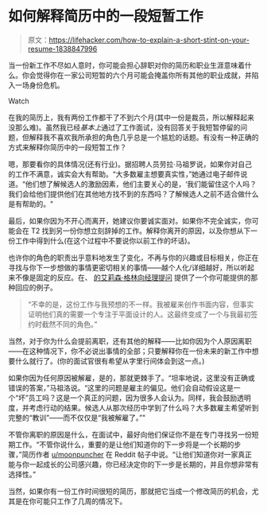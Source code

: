 # 如何解释简历中的一段短暂工作

> 原文：<https://lifehacker.com/how-to-explain-a-short-stint-on-your-resume-1838847996>

当一份新工作不尽如人意时，你可能会担心辞职对你的简历和职业生涯意味着什么。你会觉得你在一家公司短暂的六个月可能会掩盖你所有其他的职业成就，并陷入一场身份危机。

Watch

在我的简历上，我有两份工作都干了不到六个月(其中一份是裁员，所以解释起来没那么难)。虽然我已经*基本上*通过了工作面试，没有回答关于我短暂停留的问题，但解释我不喜欢我所承担的角色几乎总是一个尴尬的话题。有没有一种正确的方式来解释你简历中的一段短暂工作？

嗯，那要看你的具体情况(还有行业)。据招聘人员劳拉·马祖罗说，如果你对自己的工作不满意，诚实会大有帮助。“大多数雇主想要真实性，”她通过电子邮件说道。“他们想了解候选人的激励因素，他们主要关心的是，‘我们能留住这个人吗？我们会给他们提供他们在其他地方找不到的东西吗？了解候选人之前不适合做什么是有帮助的。"

最后，如果你因为不开心而离开，她建议你要诚实面对。如果你不完全诚实，你可能会在 T2 找到另一份你想立刻辞掉的工作。解释你离开的原因，以及你想从下一份工作中得到什么(在这个过程中不要说你以前工作的坏话)。

也许你的角色的职责出乎意料地发生了变化，不再与你的兴趣或目标相关，你正在寻找与你下一步想做的事情更密切相关的事情——越个人化/详细越好，所以听起来不像是固定的反应。在、 [的艾莉森·格林向经理提问](https://www.askamanager.org/) 提供了一个你可能提供的那种回应的例子。

> “不幸的是，这份工作与我预想的不一样。我被雇来创作书面内容，但事实证明他们真的需要一个专注于平面设计的人。这最终变成了一个与我最初签约时截然不同的角色。”

当然，对于你为什么会提前离职，还有其他的解释——比如你因为个人原因离职——在这种情况下，你不必说出事情的全部；只要解释你在一份未来的新工作中想要什么就行了。(你的面试官很有希望从字里行间体会到这一点。)

如果你因为任何原因被解雇，是的，那就更棘手了。“坦率地说，这里没有正确或错误的答案，”马祖洛说。“这里的问题是雇主的偏见。他们会自动假设这是一个“坏”员工吗？这是一个真正的问题，因为很多人会认为。同样，我会鼓励透明度，并考虑行动的结果。候选人从那次经历中学到了什么吗？大多数雇主希望听到完整的“教训”——而不仅仅是“我被解雇了。”"

不管你离职的原因是什么，在面试中，最好向他们保证你不是在专门寻找另一份短期工作。“不管你说什么，重要的是让他们知道你的下一步将是一个长期的步骤，”简历作者 [u/moonpuncher](https://www.reddit.com/r/resumes/comments/5ge4cz/resume_advice_for_a_job_hopper/das3xse?utm_source=share&utm_medium=web2x) 在 Reddit 帖子中说。“让他们知道你对一家真正能与你一起成长的公司感兴趣，你已经决定你的下一步是长期的，并且你想非常有选择性。”

当然，如果你有一份工作时间很短的简历，那就把它当成一个修改简历的机会，尤其是在你可能只工作了几周的情况下。